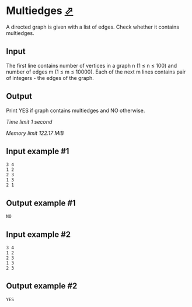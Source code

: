 # Multiedges [⬀](https://www.e-olymp.com/en/problems/5073)

A directed graph is given with a list of edges. Check whether it contains multiedges.

## Input

The first line contains number of vertices in a graph n (1 ≤ n ≤ 100) and number of edges m (1 ≤ m ≤ 10000). Each of the next m lines contains pair of integers - the edges of the graph.

## Output

Print YES if graph contains multiedges and NO otherwise.

_Time limit 1 second_

_Memory limit 122.17 MiB_

## Input example #1
```
3 4
1 2
2 3
1 3
2 1
```

## Output example #1
```
NO
```

## Input example #2
```
3 4
1 2
2 3
1 3
2 3
```

## Output example #2
```
YES
```
